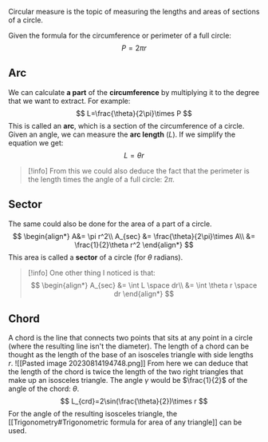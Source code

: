 Circular measure is the topic of measuring the lengths and areas of sections of a circle.

Given the formula for the circumference or perimeter of a full circle:
$$
P=2\pi r
$$
## Arc
We can calculate **a part** of the **circumference** by multiplying it to the degree that we want to extract. For example:
$$
L=\frac{\theta}{2\pi}\times P
$$
This is called an **arc**, which is a section of the circumference of a circle. Given an angle, we can measure the **arc length** ($L$). If we simplify the equation we get:
$$
L=\theta r
$$
> [!info]
> From this we could also deduce the fact that the perimeter is the length times the angle of a full circle: $2\pi$.
## Sector
The same could also be done for the area of a part of a circle.
$$
\begin{align*}
A&= \pi r^2\\
A_{sec} &= \frac{\theta}{2\pi}\times A\\
&= \frac{1}{2}\theta r^2
\end{align*}
$$
This area is called a **sector** of a circle (for $\theta$ radians).
>[!info]
>One other thing I noticed is that:
>$$
>\begin{align*}
>A_{sec} &= \int L \space dr\\
>&= \int \theta r \space dr
>\end{align*}
>$$
## Chord
A chord is the line that connects two points that sits at any point in a circle (where the resulting line isn't the diameter). The length of a chord can be thought as the length of the base of an isosceles triangle with side lengths $r$.
![[Pasted image 20230814194748.png]]
From here we can deduce that the length of the chord is twice the length of the two right triangles that make up an isosceles triangle. The angle $\gamma$ would be $\frac{1}{2}$ of the angle of the chord: $\theta$.
$$
L_{crd}=2\sin(\frac{\theta}{2})\times r
$$
For the angle of the resulting isosceles triangle, the [[Trigonometry#Trigonometric formula for area of any triangle]] can be used.